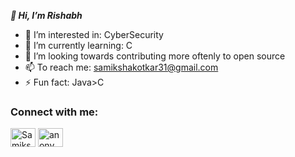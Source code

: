 <i><b>👋 Hi, I’m Rishabh </b></i>

- 👀 I’m interested in: CyberSecurity
- 🌱 I’m currently learning: C
- 💞️ I’m looking towards contributing more oftenly to open source
- 📫 To reach me: samikshakotkar31@gmail.com
- ⚡ Fun fact: Java>C

<h3 align="left">Connect with me:</h3>
<p align="left">
<a href="https://www.linkedin.com/in/samiksha-kotkar-259375321/" target="blank"><img align="center" src="https://raw.githubusercontent.com/rahuldkjain/github-profile-readme-generator/master/src/images/icons/Social/linked-in-alt.svg" alt="Samiksha Kotkar" height="30" width="40" /></a>
<a href="https:https://www.instagram.com/imagine_newreal/" target="blank"><img align="center" src="https://raw.githubusercontent.com/rahuldkjain/github-profile-readme-generator/master/src/images/icons/Social/instagram.svg" alt="anonymous" height="30" width="40" /></a>
</p>
